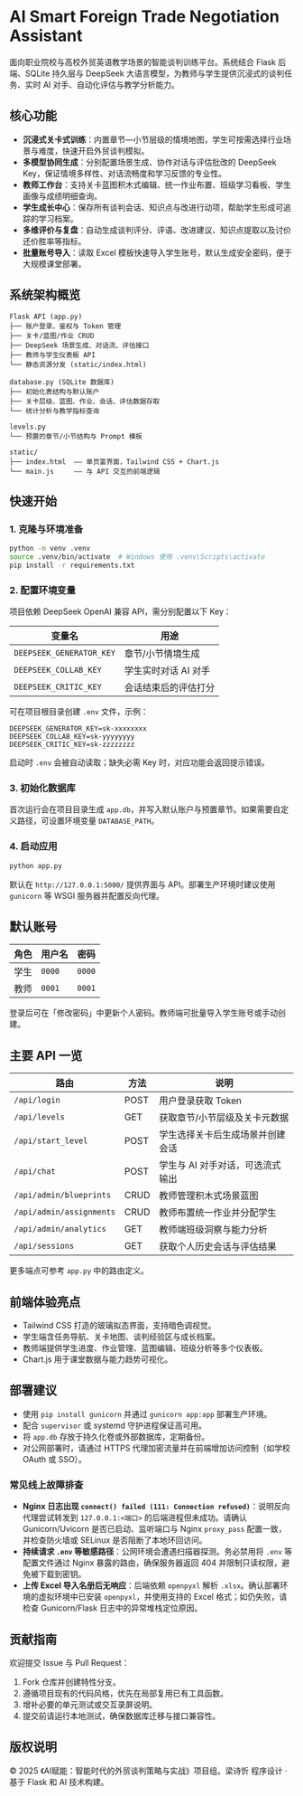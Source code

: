 # AI Smart Foreign Trade Negotiation Assistant

面向职业院校与高校外贸英语教学场景的智能谈判训练平台。系统结合 Flask 后端、SQLite 持久层与 DeepSeek 大语言模型，为教师与学生提供沉浸式的谈判任务、实时 AI 对手、自动化评估与教学分析能力。

## 核心功能

- **沉浸式关卡式训练**：内置章节—小节层级的情境地图，学生可按需选择行业场景与难度，快速开启外贸谈判模拟。
- **多模型协同生成**：分别配置场景生成、协作对话与评估批改的 DeepSeek Key，保证情境多样性、对话流畅度和学习反馈的专业性。
- **教师工作台**：支持关卡蓝图积木式编辑、统一作业布置、班级学习看板、学生画像与成绩明细查询。
- **学生成长中心**：保存所有谈判会话、知识点与改进行动项，帮助学生形成可追踪的学习档案。
- **多维评价与复盘**：自动生成谈判评分、评语、改进建议、知识点提取以及讨价还价胜率等指标。
- **批量账号导入**：读取 Excel 模板快速导入学生账号，默认生成安全密码，便于大规模课堂部署。

## 系统架构概览

```
Flask API (app.py)
├── 账户登录、鉴权与 Token 管理
├── 关卡/蓝图/作业 CRUD
├── DeepSeek 场景生成、对话流、评估接口
├── 教师与学生仪表板 API
└── 静态资源分发 (static/index.html)

database.py (SQLite 数据库)
├── 初始化表结构与默认账户
├── 关卡层级、蓝图、作业、会话、评估数据存取
└── 统计分析与教学指标查询

levels.py
└── 预置的章节/小节结构与 Prompt 模板

static/
├── index.html  —— 单页富界面，Tailwind CSS + Chart.js
└── main.js     —— 与 API 交互的前端逻辑
```

## 快速开始

### 1. 克隆与环境准备

```bash
python -m venv .venv
source .venv/bin/activate  # Windows 使用 .venv\Scripts\activate
pip install -r requirements.txt
```

### 2. 配置环境变量

项目依赖 DeepSeek OpenAI 兼容 API，需分别配置以下 Key：

| 变量名 | 用途 |
| --- | --- |
| `DEEPSEEK_GENERATOR_KEY` | 章节/小节情境生成 |
| `DEEPSEEK_COLLAB_KEY` | 学生实时对话 AI 对手 |
| `DEEPSEEK_CRITIC_KEY` | 会话结束后的评估打分 |

可在项目根目录创建 `.env` 文件，示例：

```
DEEPSEEK_GENERATOR_KEY=sk-xxxxxxxx
DEEPSEEK_COLLAB_KEY=sk-yyyyyyyy
DEEPSEEK_CRITIC_KEY=sk-zzzzzzzz
```

启动时 `.env` 会被自动读取；缺失必需 Key 时，对应功能会返回提示错误。

### 3. 初始化数据库

首次运行会在项目目录生成 `app.db`，并写入默认账户与预置章节。如果需要自定义路径，可设置环境变量 `DATABASE_PATH`。

### 4. 启动应用

```bash
python app.py
```

默认在 `http://127.0.0.1:5000/` 提供界面与 API。部署生产环境时建议使用 `gunicorn` 等 WSGI 服务器并配置反向代理。

## 默认账号

| 角色 | 用户名 | 密码 |
| --- | --- | --- |
| 学生 | `0000` | `0000` |
| 教师 | `0001` | `0001` |

登录后可在「修改密码」中更新个人密码。教师端可批量导入学生账号或手动创建。

## 主要 API 一览

| 路由 | 方法 | 说明 |
| --- | --- | --- |
| `/api/login` | POST | 用户登录获取 Token |
| `/api/levels` | GET | 获取章节/小节层级及关卡元数据 |
| `/api/start_level` | POST | 学生选择关卡后生成场景并创建会话 |
| `/api/chat` | POST | 学生与 AI 对手对话，可选流式输出 |
| `/api/admin/blueprints` | CRUD | 教师管理积木式场景蓝图 |
| `/api/admin/assignments` | CRUD | 教师布置统一作业并分配学生 |
| `/api/admin/analytics` | GET | 教师端班级洞察与能力分析 |
| `/api/sessions` | GET | 获取个人历史会话与评估结果 |

更多端点可参考 `app.py` 中的路由定义。

## 前端体验亮点

- Tailwind CSS 打造的玻璃拟态界面，支持暗色调视觉。
- 学生端含任务导航、关卡地图、谈判经验区与成长档案。
- 教师端提供学生进度、作业管理、蓝图编辑、班级分析等多个仪表板。
- Chart.js 用于课堂数据与能力趋势可视化。

## 部署建议

- 使用 `pip install gunicorn` 并通过 `gunicorn app:app` 部署生产环境。
- 配合 `supervisor` 或 systemd 守护进程保证高可用。
- 将 `app.db` 存放于持久化卷或外部数据库，定期备份。
- 对公网部署时，请通过 HTTPS 代理加密流量并在前端增加访问控制（如学校 OAuth 或 SSO）。

### 常见线上故障排查

- **Nginx 日志出现 `connect() failed (111: Connection refused)`**：说明反向代理尝试转发到 `127.0.0.1:<端口>` 的后端进程但未成功。请确认 Gunicorn/Uvicorn 是否已启动、监听端口与 Nginx `proxy_pass` 配置一致，并检查防火墙或 SELinux 是否阻断了本地环回访问。
- **持续请求 `.env` 等敏感路径**：公网环境会遭遇扫描器探测。务必禁用将 `.env` 等配置文件通过 Nginx 暴露的路由，确保服务器返回 404 并限制只读权限，避免被下载到密钥。
- **上传 Excel 导入名册后无响应**：后端依赖 `openpyxl` 解析 `.xlsx`。确认部署环境的虚拟环境中已安装 `openpyxl`，并使用支持的 Excel 格式；如仍失败，请检查 Gunicorn/Flask 日志中的异常堆栈定位原因。

## 贡献指南

欢迎提交 Issue 与 Pull Request：

1. Fork 仓库并创建特性分支。
2. 遵循项目现有的代码风格，优先在局部复用已有工具函数。
3. 增补必要的单元测试或交互录屏说明。
4. 提交前请运行本地测试，确保数据库迁移与接口兼容性。

## 版权说明

© 2025 《AI赋能：智能时代的外贸谈判策略与实战》项目组。梁诗忻 程序设计 · 基于 Flask 和 AI 技术构建。
